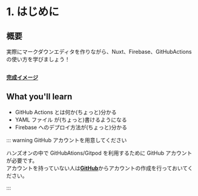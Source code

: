 # 1. はじめに

## 概要

実際にマークダウンエディタを作りながら、Nuxt、Firebase、GitHubActions の使い方を学びましょう！

<img :src="$withBase('/handson.png')">

[**完成イメージ**](https://markingcloud.GitHub.io/handson-markdowne-editor_part1-nuxt/public/)

## What you'll learn

- GitHub Actions とは何か(ちょっと)分かる
- YAML ファイル が(ちょっと)書けるようになる
- Firebase へのデプロイ方法が(ちょっと)分かる

::: warning GitHub アカウントを用意してください

ハンズオンの中で GitHubAtions/Gitpod を利用するために GitHub アカウントが必要です。  
アカウントを持っていない人は[**GitHub**](https://GitHub.com/)からアカウントの作成を行っておいてください。

:::
